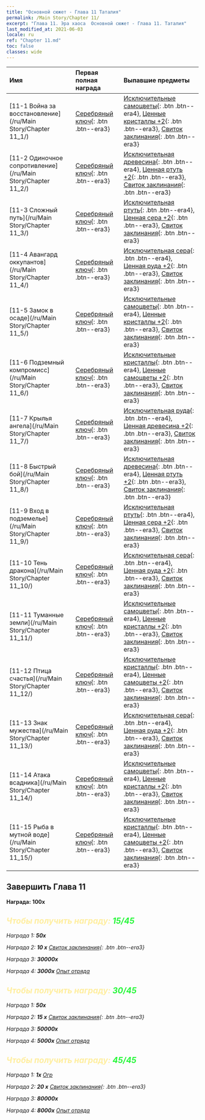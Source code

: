 ```yaml
---
title: "Основной сюжет - Глава 11 Таталия"
permalink: /Main Story/Chapter 11/
excerpt: "Глава 11. Эра хаоса  Основной сюжет - Глава 11. Таталия"
last_modified_at: 2021-06-03
locale: ru
ref: "Chapter 11.md"
toc: false
classes: wide
---
```


  | Имя |  Первая полная награда | Выпавшие предметы |
  |:------------|:------------|:------------| 
  | [11-1 Война за восстановление](/ru/Main Story/Chapter 11_1/) | [Серебряный ключ](/ItemsRU/con_693/){: .btn .btn--era3} | [Исключительные самоцветы](/ItemsRU/mat_37/){: .btn .btn--era4}, [Ценные кристаллы +2](/ItemsRU/mat_31/){: .btn .btn--era3}, [Свиток заклинания](/ItemsRU/con_694/){: .btn .btn--era3} |
  | [11-2 Одиночное сопротивление](/ru/Main Story/Chapter 11_2/) | [Серебряный ключ](/ItemsRU/con_693/){: .btn .btn--era3} | [Исключительная древесина](/ItemsRU/mat_34/){: .btn .btn--era4}, [Ценная ртуть +2](/ItemsRU/mat_28/){: .btn .btn--era3}, [Свиток заклинания](/ItemsRU/con_694/){: .btn .btn--era3} |
  | [11-3 Сложный путь](/ru/Main Story/Chapter 11_3/) | [Серебряный ключ](/ItemsRU/con_693/){: .btn .btn--era3} | [Исключительная ртуть](/ItemsRU/mat_35/){: .btn .btn--era4}, [Ценная сера +2](/ItemsRU/mat_29/){: .btn .btn--era3}, [Свиток заклинания](/ItemsRU/con_694/){: .btn .btn--era3} |
  | [11-4 Авангард оккупантов](/ru/Main Story/Chapter 11_4/) | [Серебряный ключ](/ItemsRU/con_693/){: .btn .btn--era3} | [Исключительная сера](/ItemsRU/mat_36/){: .btn .btn--era4}, [Ценная руда +2](/ItemsRU/mat_26/){: .btn .btn--era3}, [Свиток заклинания](/ItemsRU/con_694/){: .btn .btn--era3} |
  | [11-5 Замок в осаде](/ru/Main Story/Chapter 11_5/) | [Серебряный ключ](/ItemsRU/con_693/){: .btn .btn--era3} | [Исключительные самоцветы](/ItemsRU/mat_37/){: .btn .btn--era4}, [Ценные кристаллы +2](/ItemsRU/mat_31/){: .btn .btn--era3}, [Свиток заклинания](/ItemsRU/con_694/){: .btn .btn--era3} |
  | [11-6 Подземный компромисс](/ru/Main Story/Chapter 11_6/) | [Серебряный ключ](/ItemsRU/con_693/){: .btn .btn--era3} | [Исключительные кристаллы](/ItemsRU/mat_38/){: .btn .btn--era4}, [Ценные самоцветы +2](/ItemsRU/mat_30/){: .btn .btn--era3}, [Свиток заклинания](/ItemsRU/con_694/){: .btn .btn--era3} |
  | [11-7 Крылья ангела](/ru/Main Story/Chapter 11_7/) | [Серебряный ключ](/ItemsRU/con_693/){: .btn .btn--era3} | [Исключительная руда](/ItemsRU/mat_33/){: .btn .btn--era4}, [Ценная древесина +2](/ItemsRU/mat_27/){: .btn .btn--era3}, [Свиток заклинания](/ItemsRU/con_694/){: .btn .btn--era3} |
  | [11-8 Быстрый бой](/ru/Main Story/Chapter 11_8/) | [Серебряный ключ](/ItemsRU/con_693/){: .btn .btn--era3} | [Исключительная древесина](/ItemsRU/mat_34/){: .btn .btn--era4}, [Ценная ртуть +2](/ItemsRU/mat_28/){: .btn .btn--era3}, [Свиток заклинания](/ItemsRU/con_694/){: .btn .btn--era3} |
  | [11-9 Вход в подземелье](/ru/Main Story/Chapter 11_9/) | [Серебряный ключ](/ItemsRU/con_693/){: .btn .btn--era3} | [Исключительная ртуть](/ItemsRU/mat_35/){: .btn .btn--era4}, [Ценная сера +2](/ItemsRU/mat_29/){: .btn .btn--era3}, [Свиток заклинания](/ItemsRU/con_694/){: .btn .btn--era3} |
  | [11-10 Тень дракона](/ru/Main Story/Chapter 11_10/) | [Серебряный ключ](/ItemsRU/con_693/){: .btn .btn--era3} | [Исключительная сера](/ItemsRU/mat_36/){: .btn .btn--era4}, [Ценная руда +2](/ItemsRU/mat_26/){: .btn .btn--era3}, [Свиток заклинания](/ItemsRU/con_694/){: .btn .btn--era3} |
  | [11-11 Туманные земли](/ru/Main Story/Chapter 11_11/) | [Серебряный ключ](/ItemsRU/con_693/){: .btn .btn--era3} | [Исключительные самоцветы](/ItemsRU/mat_37/){: .btn .btn--era4}, [Ценные кристаллы +2](/ItemsRU/mat_31/){: .btn .btn--era3}, [Свиток заклинания](/ItemsRU/con_694/){: .btn .btn--era3} |
  | [11-12 Птица счастья](/ru/Main Story/Chapter 11_12/) | [Серебряный ключ](/ItemsRU/con_693/){: .btn .btn--era3} | [Исключительные кристаллы](/ItemsRU/mat_38/){: .btn .btn--era4}, [Ценные самоцветы +2](/ItemsRU/mat_30/){: .btn .btn--era3}, [Свиток заклинания](/ItemsRU/con_694/){: .btn .btn--era3} |
  | [11-13 Знак мужества](/ru/Main Story/Chapter 11_13/) | [Серебряный ключ](/ItemsRU/con_693/){: .btn .btn--era3} | [Исключительная сера](/ItemsRU/mat_36/){: .btn .btn--era4}, [Ценная руда +2](/ItemsRU/mat_26/){: .btn .btn--era3}, [Свиток заклинания](/ItemsRU/con_694/){: .btn .btn--era3} |
  | [11-14 Атака всадника](/ru/Main Story/Chapter 11_14/) | [Серебряный ключ](/ItemsRU/con_693/){: .btn .btn--era3} | [Исключительные самоцветы](/ItemsRU/mat_37/){: .btn .btn--era4}, [Ценные кристаллы +2](/ItemsRU/mat_31/){: .btn .btn--era3}, [Свиток заклинания](/ItemsRU/con_694/){: .btn .btn--era3} |
  | [11-15 Рыба в мутной воде](/ru/Main Story/Chapter 11_15/) | [Серебряный ключ](/ItemsRU/con_693/){: .btn .btn--era3} | [Исключительные кристаллы](/ItemsRU/mat_38/){: .btn .btn--era4}, [Ценные самоцветы +2](/ItemsRU/mat_30/){: .btn .btn--era3}, [Свиток заклинания](/ItemsRU/con_694/){: .btn .btn--era3} |


## Завершить Глава 11

 **Награда:**  **100x** <i class="fas fa-gem"/>



## <span style="color: #ffeea0">Чтобы получить награду: </span><span style="color: #27f73a">15/45</span>

 Награда 1:  **50x** <i class="fas fa-gem"/>

 Награда 2: **10 x** [Свиток заклинания](/ItemsRU/con_694/){: .btn .btn--era3}

 Награда 3:  **30000x** <i class="fas fa-coins"/>

 Награда 4:  **3000x** [Опыт отряда](/ItemsRU/con_902/)



## <span style="color: #ffeea0">Чтобы получить награду: </span><span style="color: #27f73a">30/45</span>

 Награда 1:  **50x** <i class="fas fa-gem"/>

 Награда 2: **15 x** [Свиток заклинания](/ItemsRU/con_694/){: .btn .btn--era3}

 Награда 3:  **50000x** <i class="fas fa-coins"/>

 Награда 4:  **5000x** [Опыт отряда](/ItemsRU/con_902/)



## <span style="color: #ffeea0">Чтобы получить награду: </span><span style="color: #27f73a">45/45</span>

 Награда 1:  **1x** [Огр](/ru/units/Ogre/)

 Награда 2: **20 x** [Свиток заклинания](/ItemsRU/con_694/){: .btn .btn--era3}

 Награда 3:  **80000x** <i class="fas fa-coins"/>

 Награда 4:  **8000x** [Опыт отряда](/ItemsRU/con_902/)

